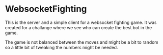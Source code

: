 # WebsocketFighting
This is the server and a simple client for a websocket fighting game.
It was created for a challange where we see who can create the best bot in the game.

The game is not balanced between the moves and might be a bit to random so a little bit of tweaking the numbers might be needed.
